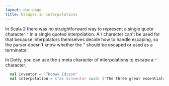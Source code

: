 ```yaml
---
layout: doc-page
title: Escapes in interpolations
---
```


In Scala 2 there was no straightforward way to represent a single quote character `"` in a single quoted interpolation. A \ character can't be used for that because interpolators themselves decide how to handle escaping, so the parser doesn't know whether the " should be escaped or used as a terminator.

In Dotty, you can use the `$` meta character of interpolations to escape a `"` character.

```scala
  val inventor = "Thomas Edison"
  val interpolation = s"as $inventor said: $"The three great essentials to achieve anything worth while are: Hard work, Stick-to-itiveness, and Common sense.$""
```
